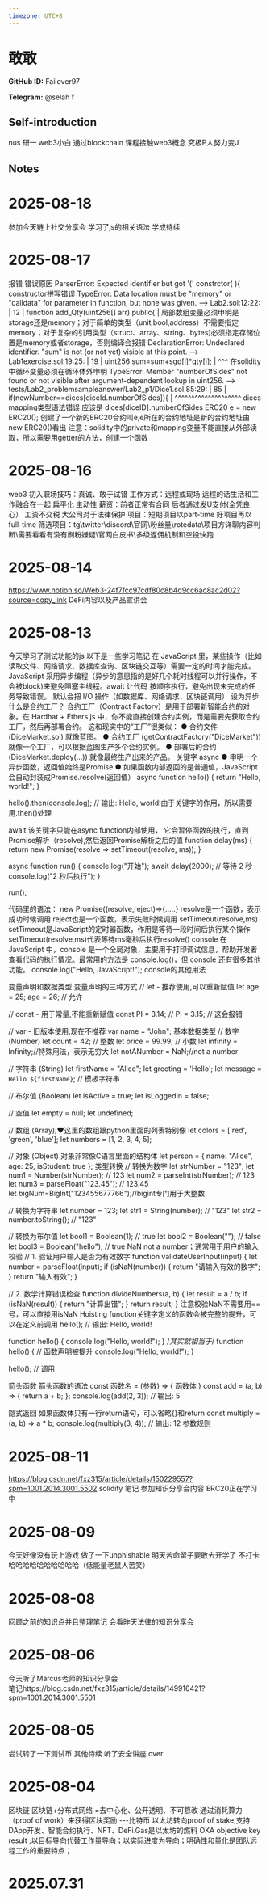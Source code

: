 ```yaml
---
timezone: UTC+8
---
```


# 敢敢

**GitHub ID:** Failover97

**Telegram:** @selah f

## Self-introduction

nus 研一 web3小白 通过blockchain 课程接触web3概念  究极P人努力变J

## Notes

<!-- Content_START -->
# 2025-08-18

参加今天链上社交分享会 学习了js的相关语法 学成待续

# 2025-08-17

报错	错误原因
ParserError: Expected identifier but got '('
 constrctor( ){	constructor拼写错误
TypeError: Data location must be "memory" or "calldata" for parameter in function, 
but none was given.
  --> Lab2.sol:12:22:
   |
12 |     function add_Qty(uint256[] arr) public{
   |	局部数组变量必须申明是storage还是memory；对于简单的类型（unit,bool,address）不需要指定memory；对于复杂的引用类型（struct、array、string、bytes)必须指定存储位置是memory或者storage，否则编译会报错
DeclarationError: Undeclared identifier. "sum" is not (or not yet) visible at this point.
  --> Lab1exercise.sol:19:25:
   |
19 |             uint256 sum=sum+sgd[i]*qty[i];
   |                         ^^^	在solidity中循环变量必须在循环体外申明
TypeError: Member "numberOfSides" not found or not visible after argument-dependent lookup in uint256.
  --> tests/Lab2_problemsampleanswer/Lab2_p1/Dice1.sol:85:29:
   |
85 |         if(newNumber==dices[diceId.numberOfSides]){
   |                             ^^^^^^^^^^^^^^^^^^^^	dices mapping类型语法错误  应该是  dices[diceID].numberOfSides
ERC20 e = new ERC20();	创建了一个新的ERC20合约叫e,e所在的合约地址是新的合约地址由new ERC20()看出
	注意：solidity中的private和mapping变量不能直接从外部读取，所以需要用getter的方法，创建一个函数

# 2025-08-16

web3
初入职场技巧：真诚、敢于试错
工作方式：远程或现场  远程的话生活和工作融合在一起 扁平化 主动性
薪资：前者正常有合同 后者通过发U支付(全凭良心）  工资不交税 大公司对于法律保护
项目：短期项目以part-time 好项目再以full-time
筛选项目：tg\twitter\discord\官网\粉丝量\rotedata\项目方详聊内容判断\需要看看有没有刷粉嫌疑\官网白皮书\多级返佣机制和空投快跑

# 2025-08-14

https://www.notion.so/Web3-24f7fcc97cdf80c8b4d9cc6ac8ac2d02?source=copy_link
DeFi内容以及产品宣讲会

# 2025-08-13

今天学习了测试功能的js 以下是一些学习笔记
 在 JavaScript 里，某些操作（比如读取文件、网络请求、数据库查询、区块链交互等）需要一定的时间才能完成。JavaScript 采用异步编程（异步的意思指的是好几个耗时线程可以并行操作，不会被block)来避免阻塞主线程。await 让代码 按顺序执行，避免出现未完成的任务导致错误。  默认会把 I/O 操作（如数据库、网络请求、区块链调用） 设为异步   
什么是合约工厂？
合约工厂（Contract Factory）是用于部署新智能合约的对象。在 Hardhat + Ethers.js 中，你不能直接创建合约实例，而是需要先获取合约工厂，然后再部署合约。
这和现实中的“工厂”很类似：
● 合约文件 (DiceMarket.sol) 就像蓝图。
● 合约工厂 (getContractFactory("DiceMarket")) 就像一个工厂，可以根据蓝图生产多个合约实例。
● 部署后的合约 (DiceMarket.deploy(...)) 就像最终生产出来的产品。
关键字
async
● 申明一个异步函数，返回值始终是Promise
● 如果函数内部返回的是普通值，JavaScript会自动封装成Promise.resolve(返回值）
async function hello() {
    return "Hello, world!";
}

hello().then(console.log); // 输出: Hello, world!由于关键字的作用，所以需要用.then()处理

await
该关键字只能在async function内部使用，
它会暂停函数的执行，直到Promise解析（resolve),然后返回Promise解析之后的值
function delay(ms) {
    return new Promise(resolve => setTimeout(resolve, ms));
}

async function run() {
    console.log("开始");
    await delay(2000); // 等待 2 秒
    console.log("2 秒后执行");
}

run();

代码里的语法：
new Promise((resolve,reject)=>{.....}
resolve是一个函数，表示成功时候调用
reject也是一个函数，表示失败时候调用
setTimeout(resolve,ms)
setTimeout是JavaScript的定时器函数，作用是等待一段时间后执行某个操作
setTimeout(resolve,ms)代表等待ms毫秒后执行resolve()
console
在 JavaScript 中，console 是一个全局对象，主要用于打印调试信息，帮助开发者查看代码的执行情况。最常用的方法是 console.log()，但 console 还有很多其他功能。
console.log("Hello, JavaScript!");
console的其他用法


变量声明和数据类型
变量声明的三种方式
// let - 推荐使用,可以重新赋值
let age = 25;
age = 26; // 允许

// const - 用于常量,不能重新赋值
const PI = 3.14;
// PI = 3.15; // 这会报错

// var - 旧版本使用,现在不推荐
var name = "John";
基本数据类型
// 数字 (Number)
let count = 42;        // 整数
let price = 99.99;     // 小数
let infinity = Infinity;//特殊用法，表示无穷大
let notANumber = NaN;//not a number

// 字符串 (String)
let firstName = "Alice";
let greeting = 'Hello';
let message = `Hello ${firstName}`; // 模板字符串

// 布尔值 (Boolean)
let isActive = true;
let isLoggedIn = false;

// 空值
let empty = null;
let undefined;

// 数组 (Array);❤这里的数组跟python里面的列表特别像
let colors = ['red', 'green', 'blue'];
let numbers = [1, 2, 3, 4, 5];

// 对象 (Object) 对象非常像C语言里面的结构体
let person = {
    name: "Alice",
    age: 25,
    isStudent: true
};
类型转换
// 转换为数字
let strNumber = "123";
let num1 = Number(strNumber);    // 123
let num2 = parseInt(strNumber);  // 123
let num3 = parseFloat("123.45"); // 123.45  
let bigNum=BigInt("123455677766");//bigint专门用于大整数

// 转换为字符串
let number = 123;
let str1 = String(number);      // "123"
let str2 = number.toString();   // "123"

// 转换为布尔值
let bool1 = Boolean(1);         // true
let bool2 = Boolean("");        // false
let bool3 = Boolean("hello");   // true
NaN
not a number；通常用于用户的输入校验
// 1. 验证用户输入是否为有效数字
function validateUserInput(input) {
    let number = parseFloat(input);
    if (isNaN(number)) {
        return "请输入有效的数字";
    }
    return "输入有效";
}

// 2. 数学计算错误检查
function divideNumbers(a, b) {
    let result = a / b;
    if (isNaN(result)) {
        return "计算出错";
    }
    return result;
}
注意校验NaN不需要用==号，可以直接用isNaN
Hoisting 
function关键字定义的函数会被完整的提升，可以在定义前调用
hello(); // 输出: Hello, world!

function hello() {
    console.log("Hello, world!");
}
/*其实就相当于*/
function hello() { // 函数声明被提升
    console.log("Hello, world!");
}

hello(); // 调用

箭头函数
箭头函数的语法
const 函数名 = (参数) => { 函数体 }
const add = (a, b) => {
    return a + b;
};
console.log(add(2, 3)); // 输出: 5

隐式返回
如果函数体只有一行return语句，可以省略{}和return
const multiply = (a, b) => a * b;
console.log(multiply(3, 4)); // 输出: 12
参数规则

# 2025-08-11

https://blog.csdn.net/fxz315/article/details/150229557?spm=1001.2014.3001.5502 solidity 笔记
参加知识分享会内容 ERC20正在学习中

# 2025-08-09

今天好像没有玩上游戏 做了一下unphishable 明天苦命留子要敢去开学了 不打卡 哈哈哈哈哈哈哈哈哈哈（低能量老鼠人苦笑）

# 2025-08-08

回顾之前的知识点并且整理笔记  会看昨天法律的知识分享会

# 2025-08-06

今天听了Marcus老师的知识分享会  
笔记https://blog.csdn.net/fxz315/article/details/149916421?spm=1001.2014.3001.5501

# 2025-08-05

尝试转了一下测试币 其他待续 听了安全讲座 over

# 2025-08-04

区块链    区块链+分布式网络 =去中心化、公开透明、不可篡改  通过消耗算力（proof of work）来获得区块奖励  ---比特币
以太坊转向proof of stake,支持DApp开发、智能合约执行、NFT、DeFi.Gas是以太坊的燃料
OKA objective  key result ;以目标导向代替工作量导向；以实际进度为导向；明确性和量化是团队远程工作的重要特点；


# 2025.07.31


<!-- Content_END -->
